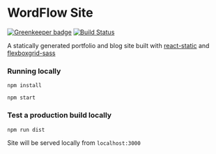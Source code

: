 # WordFlow Site

[![Greenkeeper badge](https://badges.greenkeeper.io/nathanpower/wordflow-site.svg)](https://greenkeeper.io/)
[![Build Status](https://travis-ci.org/nathanpower/wordflow-site.svg?branch=master)](https://travis-ci.org/nathanpower/wordflow-site)

A statically generated portfolio and blog site built with [react-static](https://github.com/nozzle/react-static) and [flexboxgrid-sass](https://github.com/hugeinc/flexboxgrid-sass)


### Running locally
```
npm install

npm start
```

### Test a production build locally
```
npm run dist
```

Site will be served locally from `localhost:3000`
